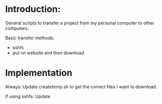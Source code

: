 # Introduction:
General scripts to transfer a project from my personal computer to other computers.

Basic transfer methods:
- sshfs
- put on website and then download

# Implementation
Always: Update createtemp.sh to get the correct files I want to download.

If using sshfs: Update 
